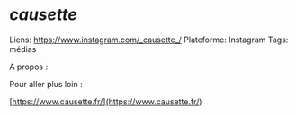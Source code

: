 # _causette_

Liens: https://www.instagram.com/_causette_/
Plateforme: Instagram
Tags: médias

A propos :

Pour aller plus loin :

[https://www.causette.fr/](https://www.causette.fr/)